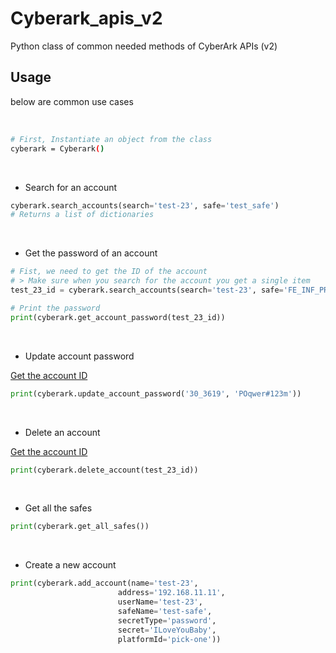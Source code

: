 # Cyberark_apis_v2
Python class of common needed methods of CyberArk APIs (v2)




## Usage
below are common use cases

<br>

```bash
# First, Instantiate an object from the class
cyberark = Cyberark()
```

<br>

* Search for an account

```python
cyberark.search_accounts(search='test-23', safe='test_safe')
# Returns a list of dictionaries
```

<br>

* Get the password of an account

<a id=_get_account_id_></a>

```python
# Fist, we need to get the ID of the account
# > Make sure when you search for the account you get a single item
test_23_id = cyberark.search_accounts(search='test-23', safe='FE_INF_PREPROD')[0].get('id')

# Print the password
print(cyberark.get_account_password(test_23_id))
```

<br>

* Update account password

[Get the account ID](#_get_account_id_)

```python
print(cyberark.update_account_password('30_3619', 'POqwer#123m'))
```

<br>

* Delete an account

[Get the account ID](#_get_account_id_)

```python
print(cyberark.delete_account(test_23_id))
```

<br>

* Get all the safes

```python
print(cyberark.get_all_safes())
```

<br>

* Create a new account

```python
print(cyberark.add_account(name='test-23',
                        address='192.168.11.11',
                        userName='test-23',
                        safeName='test-safe',
                        secretType='password',
                        secret='ILoveYouBaby',
                        platformId='pick-one'))
```

